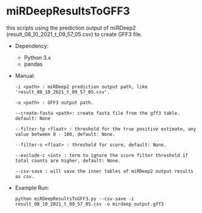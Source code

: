 # miRDeepResultsToGFF3

this scripts using the prediction output of miRDeep2 (result_08_10_2021_t_09_57_05.csv) to create GFF3 file.

* Dependency:
  * Python 3.x
  * pandas

* Manual:

  `-i <path> : miRDeep2 prediction output path, like 'result_08_10_2021_t_09_57_05.csv'.`
  
  `-o <path> : GFF3 output path.`
  
  `--create-fasta <path>: create fasta file from the gff3 table. default: None`
  
  `--filter-tp <float> : threshold for the true positive estimate, any value between 0 - 100, default: None.`
  
  `--filter-s <float> : threshold for score, default: None.`
  
  `--exclude-c <int> : term to ignore the score filter threshold if total counts are higher, default: None.`
  
  `--csv-save : will save the inner tables of miRDeep2 output results as csv.`

* Example Run:

  `python miRDeepResultsToGFF3.py --csv-save -i result_08_10_2021_t_09_57_05.csv -o mirdeep_output.gff3`
